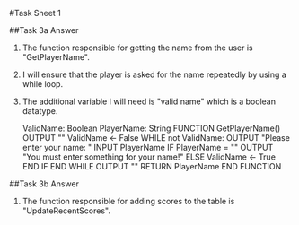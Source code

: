 #Task Sheet 1

##Task 3a Answer

1. The function responsible for getting the name from the user is "GetPlayerName".
2. I will ensure that the player is asked for the name repeatedly by using a while loop.
3. The additional variable I will need is "valid name" which is a boolean datatype. 

	ValidName: Boolean
	PlayerName: String
	FUNCTION GetPlayerName()
		OUTPUT ""
		ValidName <- False
		WHILE not ValidName:
			OUTPUT "Please enter your name: "
			INPUT PlayerName
			IF PlayerName = ""
				OUTPUT "You must enter something for your name!"
			ELSE
				ValidName <- True
			END IF
		END WHILE
		OUTPUT ""
		RETURN PlayerName
	END FUNCTION
			
			
##Task 3b Answer

1. The function responsible for adding scores to the table is "UpdateRecentScores".